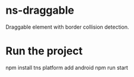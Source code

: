 # ns-draggable
Draggable element with border collision detection.

# Run the project
npm install
tns platform add android
npm run start
